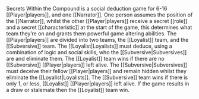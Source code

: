 Secrets Within the Compound is a social deduction game for 6-16 [[Player|players]], and one [[Narrator]]. One person assumes the position of the [[Narrator]], whilst the other [[Player|players]] receive a secret [[role]] and a secret [[characteristic]] at the start of the game, this determines what team they’re on and grants them powerful game altering abilities. The [[Player|players]] are divided into two teams, the [[Loyalist]] team, and the [[Subversive]] team.
The [[Loyalist|Loyalists]] must deduce, using a combination of logic and social skills, who the [[Subversive|Subversives]] are and eliminate them. The [[Loyalist]] team wins if there are no [[Subversive]] [[Player|players]] left alive.
The [[Subversive|Subversives]] must deceive their fellow [[Player|players]] and remain hidden whilst they eliminate the [[Loyalist|Loyalists]]. The [[Subversive]] team wins if there is only 1, or less, [[Loyalist]] [[Player|players]] left alive.
If the game results in a draw or stalemate then the [[Loyalist]] team win.